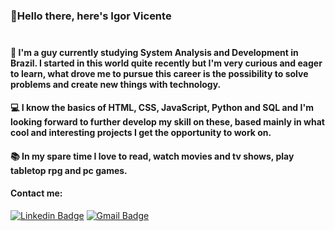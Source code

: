 ### :wave:Hello there, here's Igor Vicente<br><br>
#### :dart: I'm a guy currently studying System Analysis and Development in Brazil. I started in this world quite recently but I'm very curious and eager to learn, what drove me to pursue this career is the possibility to solve problems and create new things with technology.<br>
#### :computer: I know the basics of HTML, CSS, JavaScript, Python and SQL and I'm looking forward to further develop my skill on these, based mainly in what cool and interesting projects I get the opportunity to work on.<br>
#### :books: In my spare time I love to read, watch movies and tv shows, play tabletop rpg and pc games.<br>
#### Contact me:
[![Linkedin Badge](https://img.shields.io/badge/-IgorFVicente-blue?style=flat-square&logo=Linkedin&logoColor=white&link=https://www.linkedin.com/in/igorFVicente/)](https://www.linkedin.com/in/igor-fernandes-vicente-008187a1/) [![Gmail Badge](https://img.shields.io/badge/-igorfvicente@gmail.com-c14438?style=flat-square&logo=Gmail&logoColor=white&link=mailto:igorfvicente@gmail.com)](mailto:igorfvicente@gmail.com)
